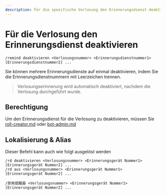 ```yaml
---
description: Für die spezifische Verlosung den Erinnerungsdienst deaktivieren
---
```


# Für die Verlosung den Erinnerungsdienst deaktivieren

```
/remind deaktivieren <Verlosungsnummer> <Erinnerungsdienstnummer1> [Erinnerungsdienstnummer2] ...
```

Sie können mehrere Erinnerungsdienste auf einmal deaktivieren, indem Sie die Erinnerungsdienstnummern mit Leerzeichen trennen.

> Verlosungserinnerung wird automatisch deaktiviert, nachdem die Verlosung durchgeführt wurde.

## Berechtigung

Um den Erinnerungsdienst für die Verlosung zu deaktivieren, müssen Sie [roll-creator.md](../permission/roll-creator.md "mention") oder [bot-admin.md](../permission/bot-admin.md "mention")

## Lokalisierung & Alias

Dieser Befehl kann auch wie folgt ausgelöst werden

```
/rd deaktivieren <Verlosungsnummer> <Erinnerungsgerät Nummer1> [Erinnerungsgerät Nummer2] ...
/rd aus <Verlosungsnummer> <Erinnerungsgerät Nummer1> [Erinnerungsgerät Nummer2] ...

/禁用提醒器 <Verlosungsnummer> <Erinnerungsgerät Nummer1> [Erinnerungsgerät Nummer2] ...
```
